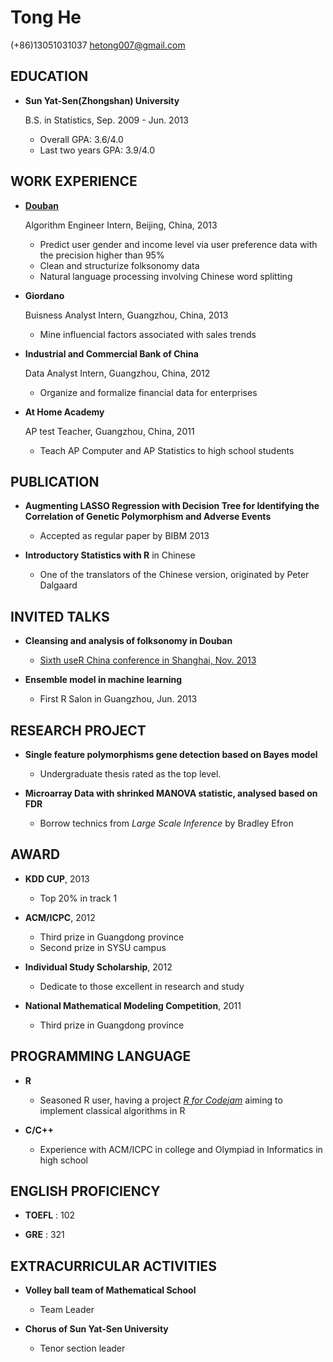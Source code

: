 Tong He
===============

(+86)13051031037
hetong007@gmail.com

EDUCATION
---------

*   **Sun Yat-Sen(Zhongshan) University**

    B.S. in Statistics,  Sep. 2009 - Jun. 2013
    
    -   Overall GPA: 3.6/4.0
    -   Last two years GPA: 3.9/4.0


WORK EXPERIENCE
---------------

*   **[Douban](http://www.douban.com/)**

    Algorithm Engineer Intern, Beijing, China, 2013
    -   Predict user gender and income level 
        via user preference data
        with the precision higher than 95%
    -   Clean and structurize folksonomy data
    -   Natural language processing involving Chinese word splitting

*   **Giordano** 

    Buisness Analyst Intern, Guangzhou, China, 2013
    -   Mine influencial factors associated with sales trends

*   **Industrial and Commercial Bank of China**

    Data Analyst Intern, Guangzhou, China, 2012
    -   Organize and formalize financial data for enterprises

*   **At Home Academy**

    AP test Teacher, Guangzhou, China, 2011
    -   Teach AP Computer and AP Statistics to high school students


PUBLICATION
-----------

*   **Augmenting LASSO Regression with Decision Tree for Identifying the Correlation of Genetic Polymorphism and Adverse Events**

    -   Accepted as regular paper by BIBM 2013

*   **Introductory Statistics with R** in Chinese

    -   One of the translators of the Chinese version, originated by Peter Dalgaard


INVITED TALKS
-------------

*   **Cleansing and analysis of folksonomy in Douban**

    -   [Sixth useR China conference in Shanghai, Nov. 2013](http://hetong007.github.io/Douban_Folksonomy/)

*   **Ensemble model in machine learning**

    -   First R Salon in Guangzhou, Jun. 2013


RESEARCH PROJECT
----------------

*   **Single feature polymorphisms gene detection based on Bayes model**

    -   Undergraduate thesis rated as the top level.
    
*   **Microarray Data with shrinked MANOVA statistic, analysed based on FDR**

    -   Borrow technics from *Large Scale Inference* by Bradley Efron


AWARD
-----

*   **KDD CUP**, 2013
    
    -   Top 20% in track 1

*   **ACM/ICPC**, 2012
    
    -   Third prize in Guangdong province
    -   Second prize in SYSU campus

*   **Individual Study Scholarship**, 2012

    -   Dedicate to those excellent in research and study
    
*   **National Mathematical Modeling Competition**, 2011

    -   Third prize in Guangdong province


PROGRAMMING LANGUAGE
--------------------

*   **R**

    -   Seasoned R user, having a project [*R for Codejam*](https://github.com/hetong007/r4codejam) aiming to implement classical algorithms in R
    
*   **C/C++**

    -   Experience with ACM/ICPC in college and Olympiad in Informatics in high school


ENGLISH PROFICIENCY
-------------------

*   **TOEFL** : 102

*   **GRE** : 321


EXTRACURRICULAR ACTIVITIES
--------------------------

*   **Volley ball team of Mathematical School**

    -   Team Leader 

*   **Chorus of Sun Yat-Sen University**

    -   Tenor section leader

